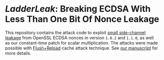 # *LadderLeak*: Breaking ECDSA With Less Than One Bit Of Nonce Leakage
This repository contains the attack code to exploit [small side-channel leakage](https://github.com/openssl/openssl/pull/11361) from OpenSSL ECDSA nonces in version `1.0.2` and `1.1.0`, as well as our constant-time patch for scalar multiplication. The attacks were made possible with [Flush+Reload](https://eprint.iacr.org/2013/.pdf) cache attack technique. See [our manuscript](https://eprint.iacr.org/2020/615.pdf) for more details. 
